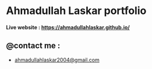 # Ahmadullah Laskar portfolio

#### Live website : https://ahmadullahlaskar.github.io/

## @contact me :		        		
- ahmadullahlaskar2004@gmail.com

